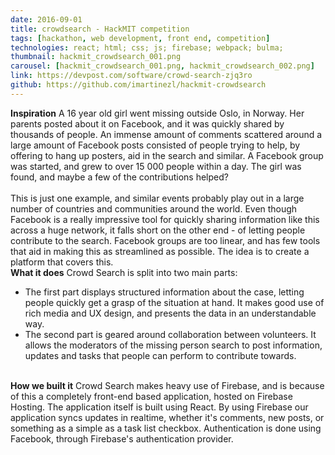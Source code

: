 ```yaml
---
date: 2016-09-01
title: crowdsearch - HackMIT competition
tags: [hackathon, web development, front end, competition]
technologies: react; html; css; js; firebase; webpack; bulma; 
thumbnail: hackmit_crowdsearch_001.png
carousel: [hackmit_crowdsearch_001.png, hackmit_crowdsearch_002.png]
link: https://devpost.com/software/crowd-search-zjq3ro
github: https://github.com/imartinezl/hackmit-crowdsearch
---
```



**Inspiration**
A 16 year old girl went missing outside Oslo, in Norway. Her parents posted about it on Facebook, and it was quickly shared by thousands of people. An immense amount of comments scattered around a large amount of Facebook posts consisted of people trying to help, by offering to hang up posters, aid in the search and similar. A Facebook group was started, and grew to over 15 000 people within a day. The girl was found, and maybe a few of the contributions helped?<br>  
This is just one example, and similar events probably play out in a large number of countries and communities around the world. Even though Facebook is a really impressive tool for quickly sharing information like this across a huge network, it falls short on the other end - of letting people contribute to the search. Facebook groups are too linear, and has few tools that aid in making this as streamlined as possible. The idea is to create a platform that covers this.<br>
**What it does**
Crowd Search is split into two main parts:
* The first part displays structured information about the case, letting people quickly get a grasp of the situation at hand. It makes good use of rich media and UX design, and presents the data in an understandable way.
* The second part is geared around collaboration between volunteers. It allows the moderators of the missing person search to post information, updates and tasks that people can perform to contribute towards.

<br>**How we built it**
Crowd Search makes heavy use of Firebase, and is because of this a completely front-end based application, hosted on Firebase Hosting. The application itself is built using React. By using Firebase our application syncs updates in realtime, whether it's comments, new posts, or something as a simple as a task list checkbox. Authentication is done using Facebook, through Firebase's authentication provider.

<!-- To make development as smooth as possible we make use of a series of utilities:
* We compile our JavaScript files with Babel, which lets us use new ECMAScript 2016+ features.
* We quality check our source code using ESLint (known as linting)
* We use Webpack to bundle all our JS and Sass files together into one bundle, which can then be deployed to any static file host (we're using Firebase Hosting).

## What's next for Crowd Search
The features presented here function as an MVP to showcase what the platform could be used for. There's a lot of possibilities for extension, with a few examples being:

* Interactive maps
* Situational timelines
* Contact information -->
